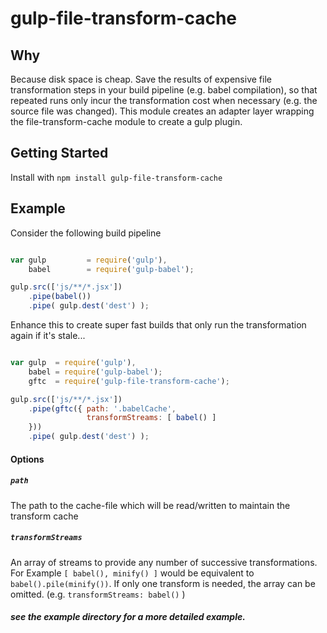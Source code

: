 # gulp-file-transform-cache

## Why

Because disk space is cheap. Save the results of expensive file transformation steps in your build pipeline (e.g. babel compilation), so that repeated runs only incur the transformation cost when necessary (e.g. the source file was changed). This module creates an adapter layer wrapping the file-transform-cache module to create
a gulp plugin.

## Getting Started

Install with `npm install gulp-file-transform-cache`

## Example

Consider the following build pipeline

```javascript

var gulp         = require('gulp'),
    babel        = require('gulp-babel');

gulp.src(['js/**/*.jsx'])
    .pipe(babel())
    .pipe( gulp.dest('dest') );

```

Enhance this to create super fast builds that only run the transformation again
if it's stale...

```javascript

var gulp  = require('gulp'),
    babel = require('gulp-babel');
    gftc  = require('gulp-file-transform-cache');

gulp.src(['js/**/*.jsx'])
    .pipe(gftc({ path: '.babelCache',
                 transformStreams: [ babel() ]
    }))
    .pipe( gulp.dest('dest') );

```

#### Options

##### `path`     
The path to the cache-file which will be read/written to maintain the transform cache

##### `transformStreams`
An array of streams to provide any number of successive transformations. For Example
`[ babel(), minify() ]` would be equivalent to `babel().pile(minify())`. If only one
transform is needed, the array can be omitted. (e.g. `transformStreams: babel()` )


##### see the example directory for a more detailed example.
